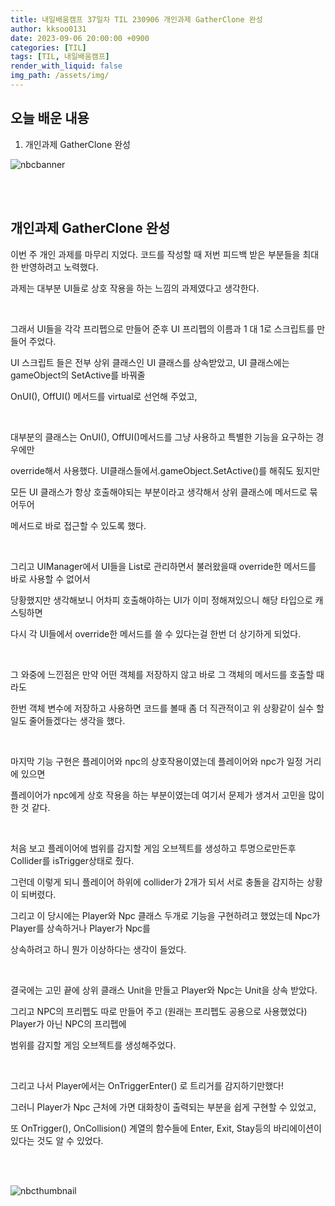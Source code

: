 ```yaml
---
title: 내일배움캠프 37일차 TIL 230906 개인과제 GatherClone 완성
author: kksoo0131
date: 2023-09-06 20:00:00 +0900
categories: [TIL]
tags: [TIL, 내일배움캠프]
render_with_liquid: false
img_path: /assets/img/
---
```


## 오늘 배운 내용

1. 개인과제 GatherClone 완성

![nbcbanner](TILbanner.png)

<br/>
<br/>

## 개인과제 GatherClone 완성

이번 주 개인 과제를 마무리 지었다. 코드를 작성할 때 저번 피드백 받은 부분들을 최대한 반영하려고 노력했다.

과제는 대부분 UI들로 상호 작용을 하는 느낌의 과제였다고 생각한다.

<br/>

그래서 UI들을 각각 프리펩으로 만들어 준후 UI 프리펩의 이름과 1 대 1로 스크립트를 만들어 주었다.

UI 스크립트 들은 전부 상위 클래스인 UI 클래스를 상속받았고, UI 클래스에는 gameObject의 SetActive를 바꿔줄

OnUI(), OffUI() 메서드를 virtual로 선언해 주었고,

<br/>

대부분의 클래스는 OnUI(), OffUI()메서드를 그냥 사용하고 특별한 기능을 요구하는 경우에만

override해서 사용했다. UI클래스들에서.gameObject.SetActive()를 해줘도 됬지만

모든 UI 클래스가 항상 호출해야되는 부분이라고 생각해서 상위 클래스에 메서드로 묶어두어 

메서드로 바로 접근할 수 있도록 했다.

<br/>

그리고 UIManager에서 UI들을 List로 관리하면서 불러왔을때 override한 메서드를 바로 사용할 수 없어서

당황했지만 생각해보니 어차피 호출해야하는 UI가 이미 정해져있으니 해당 타입으로 캐스팅하면

다시 각 UI들에서 override한 메서드를 쓸 수 있다는걸 한번 더 상기하게 되었다.

<br/>

그 와중에 느낀점은 만약 어떤 객체를 저장하지 않고 바로 그 객체의 메서드를 호출할 때라도

한번 객체 변수에 저장하고 사용하면 코드를 볼때 좀 더 직관적이고 위 상황같이 실수 할 일도 줄어들겠다는 생각을 했다.

<br/>

마지막 기능 구현은 플레이어와 npc의 상호작용이였는데 플레이어와 npc가 일정 거리에 있으면

플레이어가 npc에게 상호 작용을 하는 부분이였는데 여기서 문제가 생겨서 고민을 많이 한 것 같다.

<br/>

처음 보고 플레이어에 범위를 감지할 게임 오브젝트를 생성하고 투명으로만든후 Collider를 isTrigger상태로 줬다.

그런데 이렇게 되니 플레이어 하위에 collider가 2개가 되서 서로 충돌을 감지하는 상황이 되버렸다.

그리고 이 당시에는 Player와 Npc 클래스 두개로 기능을 구현하려고 했었는데 Npc가 Player를 상속하거나 Player가 Npc를

상속하려고 하니 뭔가 이상하다는 생각이 들었다.

<br/>

결국에는 고민 끝에 상위 클래스 Unit을 만들고 Player와 Npc는 Unit을 상속 받았다.

그리고 NPC의 프리펩도 따로 만들어 주고 (원래는 프리펩도 공용으로 사용했었다) Player가 아닌 NPC의 프리펩에

범위를 감지할 게임 오브젝트를 생성해주었다.

<br/>

그리고 나서 Player에서는 OnTriggerEnter() 로 트리거를 감지하기만했다!

그러니 Player가 Npc 근처에 가면 대화창이 출력되는 부분을 쉽게 구현할 수 있었고,

또 OnTrigger(), OnCollision() 계열의 함수들에 Enter, Exit, Stay등의 바리에이션이 있다는 것도 알 수 있었다.



<br/>
<br/>

![nbcthumbnail](thumbnail-image.png)
